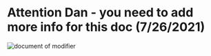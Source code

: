 # Attention Dan - you need to add more info for this doc (7/26/2021)

![document of modifier](https://user-images.githubusercontent.com/61690990/109507832-2605ea80-7ac5-11eb-9f48-31ee092ea34e.png)
